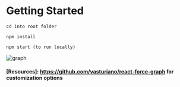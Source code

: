 # Getting Started
```
cd into root folder
```
```
npm install
```
```
npm start (to run locally)
```

![graph](https://user-images.githubusercontent.com/71048973/158129802-05ddba5f-2d59-4f90-a9a9-61eb9f2709ae.gif)


#### [Resources]: https://github.com/vasturiano/react-force-graph for customization options
